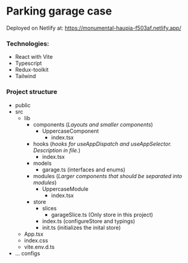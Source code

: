 # Parking garage case

Deployed on Netlify at: https://monumental-haupia-f503af.netlify.app/

### Technologies:

-   React with Vite
-   Typescript
-   Redux-toolkit
-   Tailwind

### Project structure

-   public
-   src
    -   lib
        -   components (_Layouts and smaller components_)
            -   UppercaseComponent
                -   index.tsx
        -   hooks (_hooks for useAppDispatch and useAppSelector. Description in file._)
            -   index.tsx
        -   models
            -   garage.ts (interfaces and enums)
        -   modules (_Larger components that should be separated into modules_)
            -   UppercaseModule
                -   index.tsx
        -   store
            -   slices
                -   garageSlice.ts (Only store in this project)
            -   index.ts (configureStore and typings)
            -   init.ts (initializes the inital store)
    -   App.tsx
    -   index.css
    -   vite.env.d.ts
-   ... configs
